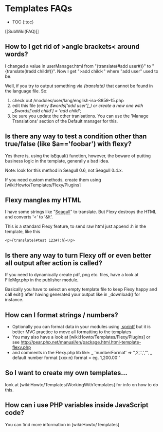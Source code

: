 <!-- Name: FAQ/Modifying/Flexy -->
<!-- Version: 9 -->
<!-- Last-Modified: 2006/10/07 01:22:09 -->
<!-- Author: lyric -->

# Templates FAQs
* TOC
{:toc}

[[SubWiki(FAQ)]]

## How to I get rid of \>angle brackets\< around words?
I changed a value in userManager.html from "{translate(#add user#)}" to "{translate(#add child#)}". Now  I get "\>add child\<" where "add user" used to be.

Well, if you try to output something via _{translate}_ that cannot be found in the language file. So:
  1. check out <seagull-install>/modules/user/lang/english-iso-8859-15.php
  1. edit this file (entry _$words['add user']_) or create a new one with _$words['add child'] = 'add child';_
  1. be sure you update the other tranlsations. You can use the 'Manage Translations' section of the Default manager for this.

## Is there any way to test a condition other than true/false (like $a=='foobar') with flexy?
Yes there is, using the isEqual() function, however, the beware of putting business logic in the template, generally a bad idea.

Note: look for this method in Seagull 0.6, not Seagull 0.4.x.
 
If you need custom methods, create them using [wiki:Howto/Templates/Flexy/Plugins]

## Flexy mangles my HTML
I have some strings like "<acronym title="Seagull Framework">Seagull</acronym>" to translate. But Flexy destroys the HTML and converts '\<' to '&lt'.

This is a standard Flexy feature, to send raw html just append :h in the template, like this


	<p>{translate(#test 123#):h}</p>

## Is there any way to turn Flexy off or even better all output after action is called?
If you need to dynamically create pdf, png etc. files, have a look at FileMgr.php in the publisher module. 

Basically you have to select an empty template file to keep Flexy happy and call exit() after having generated your output like in \_download() for instance.

## How can I format strings / numbers?
  * Optionally you can format data in your modules using [ sprintf][1] but it is better MVC practice to move all formatting to the templates
  * You may also have a look at [wiki:Howto/Templates/Flexy/Plugins] or see http://pear.php.net/manual/en/package.html.html-template-flexy.php
  * and comments in the Flexy.php lib like:
  \_ 'numberFormat'  =\> ",2,'.',','",  \_ default number format  {xxx:n}
  format = eg. 1,200.00''


## So I want to create my own templates...
look at [wiki:Howto/Templates/WorkingWithTemplates] for info on how to do this.

## How can i use PHP variables inside JavaScript code?

You can find more information in [wiki:Howto/Templates]

[1]:	http://de.php.net/manual/en/function.sprintf.php